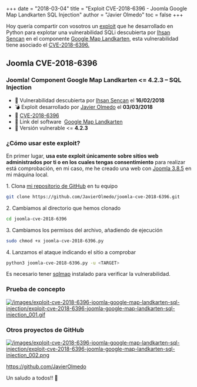 +++
date = "2018-03-04"
title = "Exploit CVE-2018-6396 - Joomla Google Map Landkarten SQL Injection"
author = "Javier Olmedo"
toc = false
+++

Hoy quería compartir con vosotros un [exploit](https://es.wikipedia.org/wiki/Exploit) que he desarrollado en Python para explotar una vulnerabilidad SQLi descubierta por [Ihsan Sencan](https://twitter.com/ihsansencan) en el componente [Google Map Landkarten](https://extensions.joomla.org/extensions/extension/maps-a-weather/maps-a-locations/google-map-landkarten/), esta vulnerabilidad tiene asociado el [CVE-2018-6396.](https://www.certsi.es/en/early-warning/vulnerabilities/cve-2018-6396)

## Joomla CVE-2018-6396

### Joomla! Component Google Map Landkarten <= 4.2.3 – SQL Injection

- 📅 Vulnerabilidad descubierta por [Ihsan Sencan](https://www.exploit-db.com/exploits/44113/) el **16/02/2018**
- 💣 Exploit desarrollado por [Javier Olmedo](https://twitter.com/JJavierOlmedo) el **03/03/2018**
- 🐛 [CVE-2018-6396](https://www.certsi.es/en/early-warning/vulnerabilities/cve-2018-6396)
- 🔗 Link del software  [Google Map Landkarten](https://extensions.joomla.org/extensions/extension/maps-a-weather/maps-a-locations/google-map-landkarten/)
- 🐞 Versión vulnerable <= **4.2.3**

### ¿Cómo usar este exploit?

En primer lugar, **usa este exploit únicamente sobre sitios web administrados por ti o en los cuales tengas consentimiento** para realizar está comprobación, en mi caso, me he creado una web con [Joomla 3.8.5](https://downloads.joomla.org/es/) en mi máquina local.

1. Clona [mi repositorio de GitHub](https://github.com/JavierOlmedo/joomla-cve-2018-6396) en tu equipo

```bash
git clone https://github.com/JavierOlmedo/joomla-cve-2018-6396.git
```

2. Cambiamos al directorio que hemos clonado

```bash
cd joomla-cve-2018-6396
```

3. Cambiamos los permisos del archivo, añadiendo de ejecución

```bash
sudo chmod +x joomla-cve-2018-6396.py
```

4. Lanzamos el ataque indicando el sitio a comprobar

```bash
python3 joomla-cve-2018-6396.py -u <TARGET>
```

Es necesario tener [sqlmap](http://sqlmap.org/) instalado para verificar la vulnerabilidad.

### Prueba de concepto

[![/images/exploit-cve-2018-6396-joomla-google-map-landkarten-sql-injection/exploit-cve-2018-6396-joomla-google-map-landkarten-sql-injection_001.gif](/images/exploit-cve-2018-6396-joomla-google-map-landkarten-sql-injection/exploit-cve-2018-6396-joomla-google-map-landkarten-sql-injection_001.gif)](/images/exploit-cve-2018-6396-joomla-google-map-landkarten-sql-injection/exploit-cve-2018-6396-joomla-google-map-landkarten-sql-injection_001.gif)

### Otros proyectos de GitHub

[![/images/exploit-cve-2018-6396-joomla-google-map-landkarten-sql-injection/exploit-cve-2018-6396-joomla-google-map-landkarten-sql-injection_002.png](/images/exploit-cve-2018-6396-joomla-google-map-landkarten-sql-injection/exploit-cve-2018-6396-joomla-google-map-landkarten-sql-injection_002.png)](/images/exploit-cve-2018-6396-joomla-google-map-landkarten-sql-injection/exploit-cve-2018-6396-joomla-google-map-landkarten-sql-injection_002.png)

https://github.com/JavierOlmedo

Un saludo a todos!! 👋